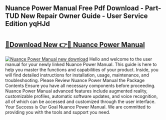 ## Nuance Power Manual Free Pdf Download - Part-TUD New Repair Owner Guide - User Service Edition yqHJd

# <h2><a href="http://cf20331.oget.top/?id=Nuance+Power+Manual">🔗Download New 👉🔴 Nuance Power Manual</a></h2>

[![Nuance Power Manual new download](https://i.imgur.com/5g1atiW.png)](http://cf20331.oget.top/?id=Nuance+Power+Manual)
Hello and welcome to the user manual for your newly linked Nuance Power Manual. This guide is here to help you master the functions and capabilities of your product. Inside, you will find detailed instructions for installation, usage, maintenance, and troubleshooting. Please Review Nuance Power Manual the Package Contents Ensure you have all necessary components before proceeding. Nuance Power Manual advanced features include augmented reality, customizable profiles, automatic software updates, and voice recognition, all of which can be accessed and customized through the user interface. Your Success is Our Goal Nuance Power Manual. We are committed to providing you with the tools and support you need.
